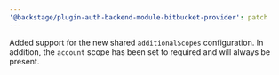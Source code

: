 ```yaml
---
'@backstage/plugin-auth-backend-module-bitbucket-provider': patch
---
```


Added support for the new shared `additionalScopes` configuration. In addition, the `account` scope has been set to required and will always be present.

